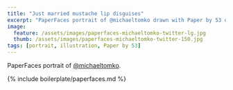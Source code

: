 ```yaml
---
title: "Just married mustache lip disguises"
excerpt: "PaperFaces portrait of @michaeltomko drawn with Paper by 53 on an iPad."
image: 
  feature: /assets/images/paperfaces-michaeltomko-twitter-lg.jpg
  thumb: /assets/images/paperfaces-michaeltomko-twitter-150.jpg
tags: [portrait, illustration, Paper by 53]
---
```


PaperFaces portrait of [@michaeltomko](http://twitter.com/michaeltomko).

{% include boilerplate/paperfaces.md %}